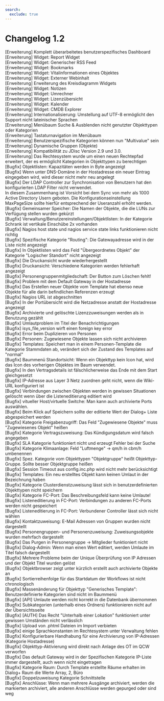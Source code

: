 ```yaml
---
search:
  exclude: true
---
```

# Changelog 1.2
<!-- cSpell:disable -->
<!-- markdownlint-disable MD052 -->
[Erweiterung]    Komplett überarbeitetes benutzerspezifisches Dashboard<br>
[Erweiterung]      Widget: Report Widget<br>
[Erweiterung]      Widget: Generischer RSS Feed<br>
[Erweiterung]      Widget: Bookmarks<br>
[Erweiterung]      Widget: Vitalinformationen eines Objektes<br>
[Erweiterung]      Widget: Externer Webinhalt<br>
[Erweiterung]      Erweiterung des Kreisdiagramm Widgets<br>
[Erweiterung]      Widget: Notizen<br>
[Erweiterung]      Widget: Umrechner<br>
[Erweiterung]      Widget: Lizenzübersicht<br>
[Erweiterung]      Widget: Kalender<br>
[Erweiterung]      Widget: CMDB Explorer<br>
[Erweiterung]    Internationalisierung: Umstellung auf UTF-8 ermöglicht den Support nicht lateinischer Sprachen<br>
[Erweiterung]    Menübaum Suche & Ausblenden nicht genutzter Objekttypen oder Kategorien<br>
[Erweiterung]    Tastaturnavigation im Menübaum<br>
[Erweiterung]    Benutzerspezifische Kategorien können nun "Multivalue" sein<br>
[Erweiterung]    Dynamische Gruppen (Objekte)<br>
[Erweiterung]    Kompatibilität zu JDisc Version 2.9 und 3.0.<br>
[Erweiterung]   Das Rechtesystem wurde um einen neuen Rechtepfad erweitert, der es ermöglicht Kategorien in Objekttypen zu berechtigen<br>
[Bugfix]        Objektlisten: Kapazitäten werden in Byte angezeigt<br>
[Bugfix]        Wenn unter DNS-Domäne in der Hostadresse ein neuer Eintrag eingegeben wird, wird dieser nicht mehr neu angelegt<br>
[Bugfix]        Der LDAP Controller zur Synchronisation von Benutzern hat den konfigurierten LDAP Filter nicht verwendet.<br>
                In diesem Zusammenhang ist Vorsicht bei dem Sync von mehr als 1000 Active Directory Usern geboten. Die Konfigurationseinstellung<br>
                MaxPageSize sollte hierfür entsprechend der Useranzahl erhöht werden.<br>
[Bugfix]        Gemeinsamer Speicher: Die Namen der Objekte, die die LUNs zur Verfügung stellen wurden gekürzt<br>
[Bugfix]        Verwaltung/Benutzereinstellungen/Objektlisten: In der Kategorie Schrank ist vertikale Einschübe 2x vorhanden<br>
[Bugfix]        Nagios host state und nagios service state links funktionieren nicht richtig<br>
[Bugfix]        Spezifische Kategorie "Routing": Die Gatewayadresse wird in der Liste nicht angezeigt<br>
[Bugfix]        In Objektlisten wird das Feld "Übergeordnetes Objekt" der Kategorie "Logischer Standort" nicht angezeigt<br>
[Bugfix]        Die Druckansicht wurde wiederhergestellt<br>
[Bugfix]        Druckansicht: Verschiedene Kategorien werden fehlerhaft angezeigt<br>
[Bugfix]        Personengruppenmitgliedschaft: Der Button zum Löschen fehlt!<br>
[Bugfix]        Problem mit dem Default Gateway in der Hostadresse<br>
[Bugfix]        Das Erstellen neuer Objekte vom Template hat ebenso neue Objekte für alle darin befindlichen Referenzen erzeugt<br>
[Bugfix]        Nagios URL ist abgeschnitten<br>
[Bugfix]        In der Portübersicht wird die Netzadresse anstatt der Hostadresse angezeigt<br>
[Bugfix]        Archivierte und gelöschte Lizenzzuweisungen werden als in Benutzung gezählt<br>
[Bugfix]        Umlautproblem im Titel der Benachrichtigungen<br>
[Bugfix]        isys_file_version wirft einen foreign key error<br>
[Bugfix]        Error beim Duplizieren von Personen<br>
[Bugfix]        Personen: Zugewiesene Objekte lassen sich nicht archivieren<br>
[Bugfix]        Templates: Speichert man in einem Personen-Template die Kategorie Stammdaten ab, verändert sich der Zustand des Templates auf "normal"<br>
[Bugfix]        Baummenü Standortsicht: Wenn ein Objekttyp kein Icon hat, wird das Icon des vorherigen Objektes im Baum verwendet.<br>
[Bugfix]        In den Vertragsdetails ist fälschlicherweise das Ende mit dem Start gleichgesetzt<br>
[Bugfix]        IP-Adresse aus Layer 3 Netz zuordnen geht nicht, wenn die Wiki-URL konfiguriert ist<br>
[Bugfix]        Verbindungen zwischen Objekten werden in gewissen Situationen gelöscht wenn über die Listeneditierung editiert wird<br>
[Bugfix]        vitueller Host/virtuelle Switche: Man kann auch archivierte Ports auswählen.<br>
[Bugfix]        Beim Klick auf Speichern sollte der editierte Wert der Dialog+ Liste abgespeichert werden<br>
[Bugfix]        Kategorie Freigabenzugriff: Das Feld "Zugewiesene Objekte" muss "Zugewiesenes Objekt" heißen<br>
[Bugfix]        Kategorie Vertragszuweisung: Das Kündigungsdatum wird falsch angegeben<br>
[Bugfix]        SLA Kategorie funktioniert nicht und erzeugt Fehler bei der Suche<br>
[Bugfix]        Kategorie Klimaanlage: Feld "Luftmenge" -> qm/h in cbm/h umbenennen<br>
[Bugfix]        Spez. Kategorie vom Objekttypen "Objektgruppe" heißt Objekttyp-Gruppe. Sollte besser Objektgruppe heißen<br>
[Bugfix]        Session Timeout aus config.inc.php wird nicht mehr berücksichtigt<br>
[Bugfix]        Templates: Ein neu erstelltes Objekt kann keinen Umlaut in der Bezeichnung haben<br>
[Bugfix]        Kategorie Clusterdienstzuweisung lässt sich in benutzerdefinierten Objekttypen nicht speichern<br>
[Bugfix]        Kategorie FC-Port: Das Beschreibungsfeld kann keine Umlaute!<br>
[Bugfix]        Listeneditierung in FC-Port: Verbindungen zu anderen FC-Ports werden nicht gespeichert<br>
[Bugfix]        Listeneditierung in FC-Port: Verbundener Controller lässt sich nicht wählen<br>
[Bugfix]        Kontaktzuweisung: E-Mail Adressen von Gruppen wurden nicht dargestellt<br>
[Bugfix]        Personengruppen- und Personenzuweisung: Zuweisungsobjekte wurden mehrfach dargestellt<br>
[Bugfix]        Das Purgen in Personengruppe -> Mitglieder funktioniert nicht<br>
[Bugfix]        Dialog-Admin: Wenn man einen Wert editiert, werden Umlaute im Titel falsch dargestellt<br>
[Bugfix]        Mehrere Probleme beim der Unique Überprüfung von IP Adressen und der Objekt Titel wurden gelöst<br>
[Bugfix]        Objektbrowser zeigt unter kürzlich erstellt auch archivierte Objekte an<br>
[Bugfix]        Sortierreihenfolge für das Startdatum der Workflows ist nicht chronologisch<br>
[Bugfix]        Massenänderung für Objekttyp "Generisches Template": Benutzerdefinierte Kategorien sind nicht im Baummenü<br>
[Bugfix]        [API] Umlaute werden nicht korrekt in die Datenbank übernommen<br>
[Bugfix]        Subkategorien (unterhalb eines Ordners) funktionieren nicht auf der Übersichtsseite<br>
[Bugfix]        [AUTH] Das Recht "Unterhalb einer Lokation" funktioniert unter gewissen Umständen nicht verlässlich<br>
[Bugfix]        Upload von .phtml Dateien im Import verbieten<br>
[Bugfix]        einige Sprachkonstanten im Rechtesystem unter Verwaltung fehlen<br>
[Bugfix]        Konfigurierbare Handhabung für eine Archivierung von IP-Adressen (Kategorie Hostadresse)<br>
[Bugfix]        Objekttyp-Aktivierung wird direkt nach Anlage des OT im QCW verworfen<br>
[Bugfix]        Das default Gateway wird in der Spezifischen Kategorie IP-Liste immer dargestellt, auch wenn nicht eingetragen<br>
[Bugfix]        Kategorie Raum: Durch Template erstellte Räume erhalten im Dialog+ Raum die Werte Array, 2, Büro<br>
[Bugfix]        Doppelzuweisung Kategorie Schnittstelle<br>
[Bugfix]        Anschlüsse: Wenn man mehrere Ausgänge archiviert, werden die markierten archiviert, alle anderen Anschlüsse werden gepurged oder sind weg<br>
